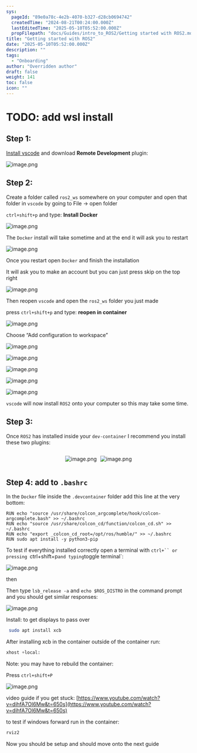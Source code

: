 ```yaml
---
sys:
  pageId: "89e0a78c-4e2b-4070-b327-d28cb0694742"
  createdTime: "2024-08-21T00:24:00.000Z"
  lastEditedTime: "2025-05-10T05:52:00.000Z"
  propFilepath: "docs/Guides/intro_to_ROS2/Getting started with ROS2.md"
title: "Getting started with ROS2"
date: "2025-05-10T05:52:00.000Z"
description: ""
tags:
  - "Onboarding"
author: "Overridden author"
draft: false
weight: 141
toc: false
icon: ""
---
```


# TODO: add wsl install

## Step 1:

[Install vscode](https://code.visualstudio.com/download) and download **Remote Development** plugin:

![image.png](https://prod-files-secure.s3.us-west-2.amazonaws.com/d518164a-d88e-44d1-a4ee-3adb3bd8bce0/efb52993-1881-4a40-b95e-6f020334f022/image.png?X-Amz-Algorithm=AWS4-HMAC-SHA256&X-Amz-Content-Sha256=UNSIGNED-PAYLOAD&X-Amz-Credential=ASIAZI2LB466VGFP72TS%2F20250711%2Fus-west-2%2Fs3%2Faws4_request&X-Amz-Date=20250711T110839Z&X-Amz-Expires=3600&X-Amz-Security-Token=IQoJb3JpZ2luX2VjEMv%2F%2F%2F%2F%2F%2F%2F%2F%2F%2FwEaCXVzLXdlc3QtMiJIMEYCIQCF7gUuie%2B3cDi4fmDHfpX6Tw8JA0VV7swRktmspw1fLwIhAM%2B0BL%2FfnWMiy4PWwPT3J887IzSr3fYt4KxXyafoZ7sQKogECNT%2F%2F%2F%2F%2F%2F%2F%2F%2F%2FwEQABoMNjM3NDIzMTgzODA1Igzz8i4qZjisrd6SyCsq3AOh85%2FOD7Aq3Y8oj9Molx7cZcUzuQNlq8F%2BQyEn7mClSoIUdF6TvD%2F8FAEmmT2H0Vq12xL%2BebpnL7rgBrlBUr7%2Fm5vM9XxzR5pv3Oi8rxQaK6Yg%2Ft98TEX09cCz0pJszYNcrjUqdrzFXcC%2FYGtXoWwdF5iIRaDfFDx9SIXD5w9o9IlMW4qm%2Bp%2F2C7ZuftE88H0SmgQQBvuRXaULZY%2B7PDv%2B%2B4LodiCzRZFY1RrpD3M0Rth1DOtEWHRIMxQTXDb%2Fd331YPCPl7qSC2hGYnyAhrK5FaOu74AB0Omjw1ULeHrpqksT%2FkLG03cyAyv55tw8%2FuQNFIy%2F0GW40%2F3slKsZVLzj%2BHVdcB0uHFMKUjvt4MgwvKz5zIwMURSuNiIKRTyR1wvQngsNV6Bw0ae84B7oFhJd%2BU6l2xjDZUNpShqhIRaLSAj3v49f299LF0rC4VqiJ2tzT7LPuKh6yTfCJjhz4zfqx9InekM7mNcj84AuXYDt00G%2BVKZvYJ4kMaIvE1jj5ps24vTjtNsrCoJOhhtaI9UTdOfzknJ4ML1L%2BobXKF%2FcTw0%2B85ugVod6EJSUC6oV4LhT5HLYV0TiN2jHsc4a6sbw3FSlm5VxCMewHCANQj0KfBjNnNigt8ZF4FYC%2BTCH1MPDBjqkAR5Mgy0H%2FVvz%2F9YF7I7SmdeT3d6ofqX7pvJYo2Y8mHK0DIJ1DWHI3Y3ZhBVGS0GDkVQmCK27urakpiXRaovK9Ix2DEb9vG89nXXVLFX8jUmm1CE39X8WBjMYWLowuKj8H8nfG4UL%2Bd7uk0c08QyFcZDW9KdcvHSKdwBy9ABtcrcQ2ErBF%2F3FE%2B9VESiikbHcKugRMB%2Fw09SlS1qYMXY27KQ0DnDV&X-Amz-Signature=a959349f9c41a8544ea296216719163167bf57833ae4761598984002f0107d4b&X-Amz-SignedHeaders=host&x-amz-checksum-mode=ENABLED&x-id=GetObject)

## Step 2:

Create a folder called `ros2_ws` somewhere on your computer and open that folder in `vscode` by going to File → open folder 

`ctrl+shift+p` and type: **Install Docker**

![image.png](https://prod-files-secure.s3.us-west-2.amazonaws.com/d518164a-d88e-44d1-a4ee-3adb3bd8bce0/2269dc0e-1cd5-47ff-bceb-c04ad9b2eab0/image.png?X-Amz-Algorithm=AWS4-HMAC-SHA256&X-Amz-Content-Sha256=UNSIGNED-PAYLOAD&X-Amz-Credential=ASIAZI2LB466VGFP72TS%2F20250711%2Fus-west-2%2Fs3%2Faws4_request&X-Amz-Date=20250711T110839Z&X-Amz-Expires=3600&X-Amz-Security-Token=IQoJb3JpZ2luX2VjEMv%2F%2F%2F%2F%2F%2F%2F%2F%2F%2FwEaCXVzLXdlc3QtMiJIMEYCIQCF7gUuie%2B3cDi4fmDHfpX6Tw8JA0VV7swRktmspw1fLwIhAM%2B0BL%2FfnWMiy4PWwPT3J887IzSr3fYt4KxXyafoZ7sQKogECNT%2F%2F%2F%2F%2F%2F%2F%2F%2F%2FwEQABoMNjM3NDIzMTgzODA1Igzz8i4qZjisrd6SyCsq3AOh85%2FOD7Aq3Y8oj9Molx7cZcUzuQNlq8F%2BQyEn7mClSoIUdF6TvD%2F8FAEmmT2H0Vq12xL%2BebpnL7rgBrlBUr7%2Fm5vM9XxzR5pv3Oi8rxQaK6Yg%2Ft98TEX09cCz0pJszYNcrjUqdrzFXcC%2FYGtXoWwdF5iIRaDfFDx9SIXD5w9o9IlMW4qm%2Bp%2F2C7ZuftE88H0SmgQQBvuRXaULZY%2B7PDv%2B%2B4LodiCzRZFY1RrpD3M0Rth1DOtEWHRIMxQTXDb%2Fd331YPCPl7qSC2hGYnyAhrK5FaOu74AB0Omjw1ULeHrpqksT%2FkLG03cyAyv55tw8%2FuQNFIy%2F0GW40%2F3slKsZVLzj%2BHVdcB0uHFMKUjvt4MgwvKz5zIwMURSuNiIKRTyR1wvQngsNV6Bw0ae84B7oFhJd%2BU6l2xjDZUNpShqhIRaLSAj3v49f299LF0rC4VqiJ2tzT7LPuKh6yTfCJjhz4zfqx9InekM7mNcj84AuXYDt00G%2BVKZvYJ4kMaIvE1jj5ps24vTjtNsrCoJOhhtaI9UTdOfzknJ4ML1L%2BobXKF%2FcTw0%2B85ugVod6EJSUC6oV4LhT5HLYV0TiN2jHsc4a6sbw3FSlm5VxCMewHCANQj0KfBjNnNigt8ZF4FYC%2BTCH1MPDBjqkAR5Mgy0H%2FVvz%2F9YF7I7SmdeT3d6ofqX7pvJYo2Y8mHK0DIJ1DWHI3Y3ZhBVGS0GDkVQmCK27urakpiXRaovK9Ix2DEb9vG89nXXVLFX8jUmm1CE39X8WBjMYWLowuKj8H8nfG4UL%2Bd7uk0c08QyFcZDW9KdcvHSKdwBy9ABtcrcQ2ErBF%2F3FE%2B9VESiikbHcKugRMB%2Fw09SlS1qYMXY27KQ0DnDV&X-Amz-Signature=76edce3c9118c09101c458945a435fc7f9244d4f8624e9c33df37df9ea60c196&X-Amz-SignedHeaders=host&x-amz-checksum-mode=ENABLED&x-id=GetObject)

The `Docker` install will take sometime and at the end it will ask you to restart

![image.png](https://prod-files-secure.s3.us-west-2.amazonaws.com/d518164a-d88e-44d1-a4ee-3adb3bd8bce0/ed233f78-be33-4b1f-b89c-9c346c0e961e/image.png?X-Amz-Algorithm=AWS4-HMAC-SHA256&X-Amz-Content-Sha256=UNSIGNED-PAYLOAD&X-Amz-Credential=ASIAZI2LB466VGFP72TS%2F20250711%2Fus-west-2%2Fs3%2Faws4_request&X-Amz-Date=20250711T110839Z&X-Amz-Expires=3600&X-Amz-Security-Token=IQoJb3JpZ2luX2VjEMv%2F%2F%2F%2F%2F%2F%2F%2F%2F%2FwEaCXVzLXdlc3QtMiJIMEYCIQCF7gUuie%2B3cDi4fmDHfpX6Tw8JA0VV7swRktmspw1fLwIhAM%2B0BL%2FfnWMiy4PWwPT3J887IzSr3fYt4KxXyafoZ7sQKogECNT%2F%2F%2F%2F%2F%2F%2F%2F%2F%2FwEQABoMNjM3NDIzMTgzODA1Igzz8i4qZjisrd6SyCsq3AOh85%2FOD7Aq3Y8oj9Molx7cZcUzuQNlq8F%2BQyEn7mClSoIUdF6TvD%2F8FAEmmT2H0Vq12xL%2BebpnL7rgBrlBUr7%2Fm5vM9XxzR5pv3Oi8rxQaK6Yg%2Ft98TEX09cCz0pJszYNcrjUqdrzFXcC%2FYGtXoWwdF5iIRaDfFDx9SIXD5w9o9IlMW4qm%2Bp%2F2C7ZuftE88H0SmgQQBvuRXaULZY%2B7PDv%2B%2B4LodiCzRZFY1RrpD3M0Rth1DOtEWHRIMxQTXDb%2Fd331YPCPl7qSC2hGYnyAhrK5FaOu74AB0Omjw1ULeHrpqksT%2FkLG03cyAyv55tw8%2FuQNFIy%2F0GW40%2F3slKsZVLzj%2BHVdcB0uHFMKUjvt4MgwvKz5zIwMURSuNiIKRTyR1wvQngsNV6Bw0ae84B7oFhJd%2BU6l2xjDZUNpShqhIRaLSAj3v49f299LF0rC4VqiJ2tzT7LPuKh6yTfCJjhz4zfqx9InekM7mNcj84AuXYDt00G%2BVKZvYJ4kMaIvE1jj5ps24vTjtNsrCoJOhhtaI9UTdOfzknJ4ML1L%2BobXKF%2FcTw0%2B85ugVod6EJSUC6oV4LhT5HLYV0TiN2jHsc4a6sbw3FSlm5VxCMewHCANQj0KfBjNnNigt8ZF4FYC%2BTCH1MPDBjqkAR5Mgy0H%2FVvz%2F9YF7I7SmdeT3d6ofqX7pvJYo2Y8mHK0DIJ1DWHI3Y3ZhBVGS0GDkVQmCK27urakpiXRaovK9Ix2DEb9vG89nXXVLFX8jUmm1CE39X8WBjMYWLowuKj8H8nfG4UL%2Bd7uk0c08QyFcZDW9KdcvHSKdwBy9ABtcrcQ2ErBF%2F3FE%2B9VESiikbHcKugRMB%2Fw09SlS1qYMXY27KQ0DnDV&X-Amz-Signature=1eac8a69cf8daa658aec9a464b6ffc6fed576ef7ef7a385e42a4ec3cde855884&X-Amz-SignedHeaders=host&x-amz-checksum-mode=ENABLED&x-id=GetObject)

Once you restart open `Docker` and finish the installation

It will ask you to make an account but you can just press skip on the top right

![image.png](https://prod-files-secure.s3.us-west-2.amazonaws.com/d518164a-d88e-44d1-a4ee-3adb3bd8bce0/21010ad9-1659-4fd9-9f59-9932a09b2a3d/image.png?X-Amz-Algorithm=AWS4-HMAC-SHA256&X-Amz-Content-Sha256=UNSIGNED-PAYLOAD&X-Amz-Credential=ASIAZI2LB466VGFP72TS%2F20250711%2Fus-west-2%2Fs3%2Faws4_request&X-Amz-Date=20250711T110839Z&X-Amz-Expires=3600&X-Amz-Security-Token=IQoJb3JpZ2luX2VjEMv%2F%2F%2F%2F%2F%2F%2F%2F%2F%2FwEaCXVzLXdlc3QtMiJIMEYCIQCF7gUuie%2B3cDi4fmDHfpX6Tw8JA0VV7swRktmspw1fLwIhAM%2B0BL%2FfnWMiy4PWwPT3J887IzSr3fYt4KxXyafoZ7sQKogECNT%2F%2F%2F%2F%2F%2F%2F%2F%2F%2FwEQABoMNjM3NDIzMTgzODA1Igzz8i4qZjisrd6SyCsq3AOh85%2FOD7Aq3Y8oj9Molx7cZcUzuQNlq8F%2BQyEn7mClSoIUdF6TvD%2F8FAEmmT2H0Vq12xL%2BebpnL7rgBrlBUr7%2Fm5vM9XxzR5pv3Oi8rxQaK6Yg%2Ft98TEX09cCz0pJszYNcrjUqdrzFXcC%2FYGtXoWwdF5iIRaDfFDx9SIXD5w9o9IlMW4qm%2Bp%2F2C7ZuftE88H0SmgQQBvuRXaULZY%2B7PDv%2B%2B4LodiCzRZFY1RrpD3M0Rth1DOtEWHRIMxQTXDb%2Fd331YPCPl7qSC2hGYnyAhrK5FaOu74AB0Omjw1ULeHrpqksT%2FkLG03cyAyv55tw8%2FuQNFIy%2F0GW40%2F3slKsZVLzj%2BHVdcB0uHFMKUjvt4MgwvKz5zIwMURSuNiIKRTyR1wvQngsNV6Bw0ae84B7oFhJd%2BU6l2xjDZUNpShqhIRaLSAj3v49f299LF0rC4VqiJ2tzT7LPuKh6yTfCJjhz4zfqx9InekM7mNcj84AuXYDt00G%2BVKZvYJ4kMaIvE1jj5ps24vTjtNsrCoJOhhtaI9UTdOfzknJ4ML1L%2BobXKF%2FcTw0%2B85ugVod6EJSUC6oV4LhT5HLYV0TiN2jHsc4a6sbw3FSlm5VxCMewHCANQj0KfBjNnNigt8ZF4FYC%2BTCH1MPDBjqkAR5Mgy0H%2FVvz%2F9YF7I7SmdeT3d6ofqX7pvJYo2Y8mHK0DIJ1DWHI3Y3ZhBVGS0GDkVQmCK27urakpiXRaovK9Ix2DEb9vG89nXXVLFX8jUmm1CE39X8WBjMYWLowuKj8H8nfG4UL%2Bd7uk0c08QyFcZDW9KdcvHSKdwBy9ABtcrcQ2ErBF%2F3FE%2B9VESiikbHcKugRMB%2Fw09SlS1qYMXY27KQ0DnDV&X-Amz-Signature=e159667087cd1c65e086b196a9eee292aa359f74ae11452b36f2443b7d9038e4&X-Amz-SignedHeaders=host&x-amz-checksum-mode=ENABLED&x-id=GetObject)

Then reopen `vscode` and open the `ros2_ws` folder you just made

press `ctrl+shift+p` and type: **reopen in container**

![image.png](https://prod-files-secure.s3.us-west-2.amazonaws.com/d518164a-d88e-44d1-a4ee-3adb3bd8bce0/4e93b8c2-41ad-488c-8095-c74205196118/image.png?X-Amz-Algorithm=AWS4-HMAC-SHA256&X-Amz-Content-Sha256=UNSIGNED-PAYLOAD&X-Amz-Credential=ASIAZI2LB466VGFP72TS%2F20250711%2Fus-west-2%2Fs3%2Faws4_request&X-Amz-Date=20250711T110839Z&X-Amz-Expires=3600&X-Amz-Security-Token=IQoJb3JpZ2luX2VjEMv%2F%2F%2F%2F%2F%2F%2F%2F%2F%2FwEaCXVzLXdlc3QtMiJIMEYCIQCF7gUuie%2B3cDi4fmDHfpX6Tw8JA0VV7swRktmspw1fLwIhAM%2B0BL%2FfnWMiy4PWwPT3J887IzSr3fYt4KxXyafoZ7sQKogECNT%2F%2F%2F%2F%2F%2F%2F%2F%2F%2FwEQABoMNjM3NDIzMTgzODA1Igzz8i4qZjisrd6SyCsq3AOh85%2FOD7Aq3Y8oj9Molx7cZcUzuQNlq8F%2BQyEn7mClSoIUdF6TvD%2F8FAEmmT2H0Vq12xL%2BebpnL7rgBrlBUr7%2Fm5vM9XxzR5pv3Oi8rxQaK6Yg%2Ft98TEX09cCz0pJszYNcrjUqdrzFXcC%2FYGtXoWwdF5iIRaDfFDx9SIXD5w9o9IlMW4qm%2Bp%2F2C7ZuftE88H0SmgQQBvuRXaULZY%2B7PDv%2B%2B4LodiCzRZFY1RrpD3M0Rth1DOtEWHRIMxQTXDb%2Fd331YPCPl7qSC2hGYnyAhrK5FaOu74AB0Omjw1ULeHrpqksT%2FkLG03cyAyv55tw8%2FuQNFIy%2F0GW40%2F3slKsZVLzj%2BHVdcB0uHFMKUjvt4MgwvKz5zIwMURSuNiIKRTyR1wvQngsNV6Bw0ae84B7oFhJd%2BU6l2xjDZUNpShqhIRaLSAj3v49f299LF0rC4VqiJ2tzT7LPuKh6yTfCJjhz4zfqx9InekM7mNcj84AuXYDt00G%2BVKZvYJ4kMaIvE1jj5ps24vTjtNsrCoJOhhtaI9UTdOfzknJ4ML1L%2BobXKF%2FcTw0%2B85ugVod6EJSUC6oV4LhT5HLYV0TiN2jHsc4a6sbw3FSlm5VxCMewHCANQj0KfBjNnNigt8ZF4FYC%2BTCH1MPDBjqkAR5Mgy0H%2FVvz%2F9YF7I7SmdeT3d6ofqX7pvJYo2Y8mHK0DIJ1DWHI3Y3ZhBVGS0GDkVQmCK27urakpiXRaovK9Ix2DEb9vG89nXXVLFX8jUmm1CE39X8WBjMYWLowuKj8H8nfG4UL%2Bd7uk0c08QyFcZDW9KdcvHSKdwBy9ABtcrcQ2ErBF%2F3FE%2B9VESiikbHcKugRMB%2Fw09SlS1qYMXY27KQ0DnDV&X-Amz-Signature=517d52c018503013367cf04d1911cc0a443785bd77a8a410294f2bee3cc03726&X-Amz-SignedHeaders=host&x-amz-checksum-mode=ENABLED&x-id=GetObject)

Choose “Add configuration to workspace”

![image.png](https://prod-files-secure.s3.us-west-2.amazonaws.com/d518164a-d88e-44d1-a4ee-3adb3bd8bce0/9560b282-5060-4989-ba37-97e7b2c22476/image.png?X-Amz-Algorithm=AWS4-HMAC-SHA256&X-Amz-Content-Sha256=UNSIGNED-PAYLOAD&X-Amz-Credential=ASIAZI2LB466VGFP72TS%2F20250711%2Fus-west-2%2Fs3%2Faws4_request&X-Amz-Date=20250711T110839Z&X-Amz-Expires=3600&X-Amz-Security-Token=IQoJb3JpZ2luX2VjEMv%2F%2F%2F%2F%2F%2F%2F%2F%2F%2FwEaCXVzLXdlc3QtMiJIMEYCIQCF7gUuie%2B3cDi4fmDHfpX6Tw8JA0VV7swRktmspw1fLwIhAM%2B0BL%2FfnWMiy4PWwPT3J887IzSr3fYt4KxXyafoZ7sQKogECNT%2F%2F%2F%2F%2F%2F%2F%2F%2F%2FwEQABoMNjM3NDIzMTgzODA1Igzz8i4qZjisrd6SyCsq3AOh85%2FOD7Aq3Y8oj9Molx7cZcUzuQNlq8F%2BQyEn7mClSoIUdF6TvD%2F8FAEmmT2H0Vq12xL%2BebpnL7rgBrlBUr7%2Fm5vM9XxzR5pv3Oi8rxQaK6Yg%2Ft98TEX09cCz0pJszYNcrjUqdrzFXcC%2FYGtXoWwdF5iIRaDfFDx9SIXD5w9o9IlMW4qm%2Bp%2F2C7ZuftE88H0SmgQQBvuRXaULZY%2B7PDv%2B%2B4LodiCzRZFY1RrpD3M0Rth1DOtEWHRIMxQTXDb%2Fd331YPCPl7qSC2hGYnyAhrK5FaOu74AB0Omjw1ULeHrpqksT%2FkLG03cyAyv55tw8%2FuQNFIy%2F0GW40%2F3slKsZVLzj%2BHVdcB0uHFMKUjvt4MgwvKz5zIwMURSuNiIKRTyR1wvQngsNV6Bw0ae84B7oFhJd%2BU6l2xjDZUNpShqhIRaLSAj3v49f299LF0rC4VqiJ2tzT7LPuKh6yTfCJjhz4zfqx9InekM7mNcj84AuXYDt00G%2BVKZvYJ4kMaIvE1jj5ps24vTjtNsrCoJOhhtaI9UTdOfzknJ4ML1L%2BobXKF%2FcTw0%2B85ugVod6EJSUC6oV4LhT5HLYV0TiN2jHsc4a6sbw3FSlm5VxCMewHCANQj0KfBjNnNigt8ZF4FYC%2BTCH1MPDBjqkAR5Mgy0H%2FVvz%2F9YF7I7SmdeT3d6ofqX7pvJYo2Y8mHK0DIJ1DWHI3Y3ZhBVGS0GDkVQmCK27urakpiXRaovK9Ix2DEb9vG89nXXVLFX8jUmm1CE39X8WBjMYWLowuKj8H8nfG4UL%2Bd7uk0c08QyFcZDW9KdcvHSKdwBy9ABtcrcQ2ErBF%2F3FE%2B9VESiikbHcKugRMB%2Fw09SlS1qYMXY27KQ0DnDV&X-Amz-Signature=d9e415c2f4fb0eb8c44dead3d643500665a597fa538cbe300f453c1c13785db5&X-Amz-SignedHeaders=host&x-amz-checksum-mode=ENABLED&x-id=GetObject)

![image.png](https://prod-files-secure.s3.us-west-2.amazonaws.com/d518164a-d88e-44d1-a4ee-3adb3bd8bce0/2ee63f81-886b-48e8-a553-dc6e5eac99e4/image.png?X-Amz-Algorithm=AWS4-HMAC-SHA256&X-Amz-Content-Sha256=UNSIGNED-PAYLOAD&X-Amz-Credential=ASIAZI2LB466VGFP72TS%2F20250711%2Fus-west-2%2Fs3%2Faws4_request&X-Amz-Date=20250711T110839Z&X-Amz-Expires=3600&X-Amz-Security-Token=IQoJb3JpZ2luX2VjEMv%2F%2F%2F%2F%2F%2F%2F%2F%2F%2FwEaCXVzLXdlc3QtMiJIMEYCIQCF7gUuie%2B3cDi4fmDHfpX6Tw8JA0VV7swRktmspw1fLwIhAM%2B0BL%2FfnWMiy4PWwPT3J887IzSr3fYt4KxXyafoZ7sQKogECNT%2F%2F%2F%2F%2F%2F%2F%2F%2F%2FwEQABoMNjM3NDIzMTgzODA1Igzz8i4qZjisrd6SyCsq3AOh85%2FOD7Aq3Y8oj9Molx7cZcUzuQNlq8F%2BQyEn7mClSoIUdF6TvD%2F8FAEmmT2H0Vq12xL%2BebpnL7rgBrlBUr7%2Fm5vM9XxzR5pv3Oi8rxQaK6Yg%2Ft98TEX09cCz0pJszYNcrjUqdrzFXcC%2FYGtXoWwdF5iIRaDfFDx9SIXD5w9o9IlMW4qm%2Bp%2F2C7ZuftE88H0SmgQQBvuRXaULZY%2B7PDv%2B%2B4LodiCzRZFY1RrpD3M0Rth1DOtEWHRIMxQTXDb%2Fd331YPCPl7qSC2hGYnyAhrK5FaOu74AB0Omjw1ULeHrpqksT%2FkLG03cyAyv55tw8%2FuQNFIy%2F0GW40%2F3slKsZVLzj%2BHVdcB0uHFMKUjvt4MgwvKz5zIwMURSuNiIKRTyR1wvQngsNV6Bw0ae84B7oFhJd%2BU6l2xjDZUNpShqhIRaLSAj3v49f299LF0rC4VqiJ2tzT7LPuKh6yTfCJjhz4zfqx9InekM7mNcj84AuXYDt00G%2BVKZvYJ4kMaIvE1jj5ps24vTjtNsrCoJOhhtaI9UTdOfzknJ4ML1L%2BobXKF%2FcTw0%2B85ugVod6EJSUC6oV4LhT5HLYV0TiN2jHsc4a6sbw3FSlm5VxCMewHCANQj0KfBjNnNigt8ZF4FYC%2BTCH1MPDBjqkAR5Mgy0H%2FVvz%2F9YF7I7SmdeT3d6ofqX7pvJYo2Y8mHK0DIJ1DWHI3Y3ZhBVGS0GDkVQmCK27urakpiXRaovK9Ix2DEb9vG89nXXVLFX8jUmm1CE39X8WBjMYWLowuKj8H8nfG4UL%2Bd7uk0c08QyFcZDW9KdcvHSKdwBy9ABtcrcQ2ErBF%2F3FE%2B9VESiikbHcKugRMB%2Fw09SlS1qYMXY27KQ0DnDV&X-Amz-Signature=e1e1f3c19ba8f08205e8a471d93a7866c03244fd858a4eafa763e6e317081f7c&X-Amz-SignedHeaders=host&x-amz-checksum-mode=ENABLED&x-id=GetObject)

![image.png](https://prod-files-secure.s3.us-west-2.amazonaws.com/d518164a-d88e-44d1-a4ee-3adb3bd8bce0/ae1580b2-b048-407e-aed9-b584224a7a04/image.png?X-Amz-Algorithm=AWS4-HMAC-SHA256&X-Amz-Content-Sha256=UNSIGNED-PAYLOAD&X-Amz-Credential=ASIAZI2LB466VGFP72TS%2F20250711%2Fus-west-2%2Fs3%2Faws4_request&X-Amz-Date=20250711T110839Z&X-Amz-Expires=3600&X-Amz-Security-Token=IQoJb3JpZ2luX2VjEMv%2F%2F%2F%2F%2F%2F%2F%2F%2F%2FwEaCXVzLXdlc3QtMiJIMEYCIQCF7gUuie%2B3cDi4fmDHfpX6Tw8JA0VV7swRktmspw1fLwIhAM%2B0BL%2FfnWMiy4PWwPT3J887IzSr3fYt4KxXyafoZ7sQKogECNT%2F%2F%2F%2F%2F%2F%2F%2F%2F%2FwEQABoMNjM3NDIzMTgzODA1Igzz8i4qZjisrd6SyCsq3AOh85%2FOD7Aq3Y8oj9Molx7cZcUzuQNlq8F%2BQyEn7mClSoIUdF6TvD%2F8FAEmmT2H0Vq12xL%2BebpnL7rgBrlBUr7%2Fm5vM9XxzR5pv3Oi8rxQaK6Yg%2Ft98TEX09cCz0pJszYNcrjUqdrzFXcC%2FYGtXoWwdF5iIRaDfFDx9SIXD5w9o9IlMW4qm%2Bp%2F2C7ZuftE88H0SmgQQBvuRXaULZY%2B7PDv%2B%2B4LodiCzRZFY1RrpD3M0Rth1DOtEWHRIMxQTXDb%2Fd331YPCPl7qSC2hGYnyAhrK5FaOu74AB0Omjw1ULeHrpqksT%2FkLG03cyAyv55tw8%2FuQNFIy%2F0GW40%2F3slKsZVLzj%2BHVdcB0uHFMKUjvt4MgwvKz5zIwMURSuNiIKRTyR1wvQngsNV6Bw0ae84B7oFhJd%2BU6l2xjDZUNpShqhIRaLSAj3v49f299LF0rC4VqiJ2tzT7LPuKh6yTfCJjhz4zfqx9InekM7mNcj84AuXYDt00G%2BVKZvYJ4kMaIvE1jj5ps24vTjtNsrCoJOhhtaI9UTdOfzknJ4ML1L%2BobXKF%2FcTw0%2B85ugVod6EJSUC6oV4LhT5HLYV0TiN2jHsc4a6sbw3FSlm5VxCMewHCANQj0KfBjNnNigt8ZF4FYC%2BTCH1MPDBjqkAR5Mgy0H%2FVvz%2F9YF7I7SmdeT3d6ofqX7pvJYo2Y8mHK0DIJ1DWHI3Y3ZhBVGS0GDkVQmCK27urakpiXRaovK9Ix2DEb9vG89nXXVLFX8jUmm1CE39X8WBjMYWLowuKj8H8nfG4UL%2Bd7uk0c08QyFcZDW9KdcvHSKdwBy9ABtcrcQ2ErBF%2F3FE%2B9VESiikbHcKugRMB%2Fw09SlS1qYMXY27KQ0DnDV&X-Amz-Signature=24db44208b79d0f0a873c4480f6ebfb33be2711e1f895980f2549a710d8d26ac&X-Amz-SignedHeaders=host&x-amz-checksum-mode=ENABLED&x-id=GetObject)

![image.png](https://prod-files-secure.s3.us-west-2.amazonaws.com/d518164a-d88e-44d1-a4ee-3adb3bd8bce0/53255b28-f75e-430f-b9e3-c0ac8577e42b/image.png?X-Amz-Algorithm=AWS4-HMAC-SHA256&X-Amz-Content-Sha256=UNSIGNED-PAYLOAD&X-Amz-Credential=ASIAZI2LB466VGFP72TS%2F20250711%2Fus-west-2%2Fs3%2Faws4_request&X-Amz-Date=20250711T110839Z&X-Amz-Expires=3600&X-Amz-Security-Token=IQoJb3JpZ2luX2VjEMv%2F%2F%2F%2F%2F%2F%2F%2F%2F%2FwEaCXVzLXdlc3QtMiJIMEYCIQCF7gUuie%2B3cDi4fmDHfpX6Tw8JA0VV7swRktmspw1fLwIhAM%2B0BL%2FfnWMiy4PWwPT3J887IzSr3fYt4KxXyafoZ7sQKogECNT%2F%2F%2F%2F%2F%2F%2F%2F%2F%2FwEQABoMNjM3NDIzMTgzODA1Igzz8i4qZjisrd6SyCsq3AOh85%2FOD7Aq3Y8oj9Molx7cZcUzuQNlq8F%2BQyEn7mClSoIUdF6TvD%2F8FAEmmT2H0Vq12xL%2BebpnL7rgBrlBUr7%2Fm5vM9XxzR5pv3Oi8rxQaK6Yg%2Ft98TEX09cCz0pJszYNcrjUqdrzFXcC%2FYGtXoWwdF5iIRaDfFDx9SIXD5w9o9IlMW4qm%2Bp%2F2C7ZuftE88H0SmgQQBvuRXaULZY%2B7PDv%2B%2B4LodiCzRZFY1RrpD3M0Rth1DOtEWHRIMxQTXDb%2Fd331YPCPl7qSC2hGYnyAhrK5FaOu74AB0Omjw1ULeHrpqksT%2FkLG03cyAyv55tw8%2FuQNFIy%2F0GW40%2F3slKsZVLzj%2BHVdcB0uHFMKUjvt4MgwvKz5zIwMURSuNiIKRTyR1wvQngsNV6Bw0ae84B7oFhJd%2BU6l2xjDZUNpShqhIRaLSAj3v49f299LF0rC4VqiJ2tzT7LPuKh6yTfCJjhz4zfqx9InekM7mNcj84AuXYDt00G%2BVKZvYJ4kMaIvE1jj5ps24vTjtNsrCoJOhhtaI9UTdOfzknJ4ML1L%2BobXKF%2FcTw0%2B85ugVod6EJSUC6oV4LhT5HLYV0TiN2jHsc4a6sbw3FSlm5VxCMewHCANQj0KfBjNnNigt8ZF4FYC%2BTCH1MPDBjqkAR5Mgy0H%2FVvz%2F9YF7I7SmdeT3d6ofqX7pvJYo2Y8mHK0DIJ1DWHI3Y3ZhBVGS0GDkVQmCK27urakpiXRaovK9Ix2DEb9vG89nXXVLFX8jUmm1CE39X8WBjMYWLowuKj8H8nfG4UL%2Bd7uk0c08QyFcZDW9KdcvHSKdwBy9ABtcrcQ2ErBF%2F3FE%2B9VESiikbHcKugRMB%2Fw09SlS1qYMXY27KQ0DnDV&X-Amz-Signature=9a2d513ac829225334f5ae00b32782025666f5679ad0027699373f9ebc747751&X-Amz-SignedHeaders=host&x-amz-checksum-mode=ENABLED&x-id=GetObject)

![image.png](https://prod-files-secure.s3.us-west-2.amazonaws.com/d518164a-d88e-44d1-a4ee-3adb3bd8bce0/7c562767-5af9-4ffb-97d1-327bcdf4ee00/image.png?X-Amz-Algorithm=AWS4-HMAC-SHA256&X-Amz-Content-Sha256=UNSIGNED-PAYLOAD&X-Amz-Credential=ASIAZI2LB466VGFP72TS%2F20250711%2Fus-west-2%2Fs3%2Faws4_request&X-Amz-Date=20250711T110839Z&X-Amz-Expires=3600&X-Amz-Security-Token=IQoJb3JpZ2luX2VjEMv%2F%2F%2F%2F%2F%2F%2F%2F%2F%2FwEaCXVzLXdlc3QtMiJIMEYCIQCF7gUuie%2B3cDi4fmDHfpX6Tw8JA0VV7swRktmspw1fLwIhAM%2B0BL%2FfnWMiy4PWwPT3J887IzSr3fYt4KxXyafoZ7sQKogECNT%2F%2F%2F%2F%2F%2F%2F%2F%2F%2FwEQABoMNjM3NDIzMTgzODA1Igzz8i4qZjisrd6SyCsq3AOh85%2FOD7Aq3Y8oj9Molx7cZcUzuQNlq8F%2BQyEn7mClSoIUdF6TvD%2F8FAEmmT2H0Vq12xL%2BebpnL7rgBrlBUr7%2Fm5vM9XxzR5pv3Oi8rxQaK6Yg%2Ft98TEX09cCz0pJszYNcrjUqdrzFXcC%2FYGtXoWwdF5iIRaDfFDx9SIXD5w9o9IlMW4qm%2Bp%2F2C7ZuftE88H0SmgQQBvuRXaULZY%2B7PDv%2B%2B4LodiCzRZFY1RrpD3M0Rth1DOtEWHRIMxQTXDb%2Fd331YPCPl7qSC2hGYnyAhrK5FaOu74AB0Omjw1ULeHrpqksT%2FkLG03cyAyv55tw8%2FuQNFIy%2F0GW40%2F3slKsZVLzj%2BHVdcB0uHFMKUjvt4MgwvKz5zIwMURSuNiIKRTyR1wvQngsNV6Bw0ae84B7oFhJd%2BU6l2xjDZUNpShqhIRaLSAj3v49f299LF0rC4VqiJ2tzT7LPuKh6yTfCJjhz4zfqx9InekM7mNcj84AuXYDt00G%2BVKZvYJ4kMaIvE1jj5ps24vTjtNsrCoJOhhtaI9UTdOfzknJ4ML1L%2BobXKF%2FcTw0%2B85ugVod6EJSUC6oV4LhT5HLYV0TiN2jHsc4a6sbw3FSlm5VxCMewHCANQj0KfBjNnNigt8ZF4FYC%2BTCH1MPDBjqkAR5Mgy0H%2FVvz%2F9YF7I7SmdeT3d6ofqX7pvJYo2Y8mHK0DIJ1DWHI3Y3ZhBVGS0GDkVQmCK27urakpiXRaovK9Ix2DEb9vG89nXXVLFX8jUmm1CE39X8WBjMYWLowuKj8H8nfG4UL%2Bd7uk0c08QyFcZDW9KdcvHSKdwBy9ABtcrcQ2ErBF%2F3FE%2B9VESiikbHcKugRMB%2Fw09SlS1qYMXY27KQ0DnDV&X-Amz-Signature=5f6bcead9913b58b5599aa2829dd1f7915fb8e953216587bc764f95b1f9f6205&X-Amz-SignedHeaders=host&x-amz-checksum-mode=ENABLED&x-id=GetObject)

`vscode` will now install `ROS2` onto your computer so this may take some time.

## Step 3:

Once `ROS2` has installed inside your `dev-container` I recommend you install these two plugins:

<div style="display: flex;flex-direction: row; column-gap:10px; max-width: 630px;justify-content: center;">
<div>

![image.png](https://prod-files-secure.s3.us-west-2.amazonaws.com/d518164a-d88e-44d1-a4ee-3adb3bd8bce0/3fc3d550-5a54-4ba1-ba6b-faa01cdb7369/image.png?X-Amz-Algorithm=AWS4-HMAC-SHA256&X-Amz-Content-Sha256=UNSIGNED-PAYLOAD&X-Amz-Credential=ASIAZI2LB466YJTXWPDJ%2F20250711%2Fus-west-2%2Fs3%2Faws4_request&X-Amz-Date=20250711T110841Z&X-Amz-Expires=3600&X-Amz-Security-Token=IQoJb3JpZ2luX2VjEMv%2F%2F%2F%2F%2F%2F%2F%2F%2F%2FwEaCXVzLXdlc3QtMiJGMEQCIFZ2z717KwTNWGfA8Ck2bpPdoDHkKLH3NmCgGCN4CucmAiBqyMIDA1a7lfh287MKlwqvTNEDr5PZuZZ%2B%2Bz36nGlTVCqIBAjU%2F%2F%2F%2F%2F%2F%2F%2F%2F%2F8BEAAaDDYzNzQyMzE4MzgwNSIM%2FXz%2FSawnl3CtXADaKtwDbYax9tc%2FMqlfR6SrfbFkTpQe4ita2bxMpIOD%2B%2FByf0CGf2LM9EKUeWVUM%2BSi9ETtaXMUWV%2FixTj3AVCLaB0rMG3w6RKmhOYaZlhnOXgow6BBqbyRp5p5T%2BjTQPHWHL8pmLDwH4VTmYx6k%2BJcJBKgaglqr19W9Al9alsCnNgIw8ZyfK6wbX0vgo01h%2FN7%2FYtnBUFDtaluTHgRbnzqQHeVFk4nvJO134XnQ8r6%2BEfWjsf7EcKhK4w0pPzskEVn3F%2BleBX%2F5TgiX37C%2FMcqNAQZFNAe%2BbjmOMAMvbSh%2FF%2Ffvg9GjsqF3jhrtZWjKrpruuaMYHxMVNERLESfq2k2K5Bql06YYYmgJ%2FAyKljTb6AHPANNUajB%2FMQbpeP0E%2FT1Xc1eGngCtr%2FL7PlveEbiOTPQtDDaX2f2PRH%2FTuVtmP7wa1mE7p3VWkwRD9M9fHq0ljJcQbEd3PehGkkxioTTuIibCV2j2u%2BZ4SdKQRsb%2FFwnGZgAraAbJt88SFDF7JUMUdD0sVCu%2BZTrzs9g9eKdMWGKHZkbwYGiEwBiDETWD0%2Bk7b%2Fz%2Fu%2F5Q0jP4ysNF2iUWQFdzbE3OeaTtUTjNRgARLs0U%2FnWJSS1xBpOPYDkm5WfdJWaoSvLxD7SUno11YYw19TDwwY6pgEfq2za0%2FkG%2FD4u9u7OhRM7Fpta%2B6%2Fj1pjSmmTqBK6L7o9nFEC%2B%2Fmd6hJg3yFptSWLNZG8L9li16%2FpEY86QbnnuLZj0UiAdoZFI9Ar1jE0sllHnzjYnA1Gn5MetcwUYpgnawkvWElULzcFxWgq3ootCCRxRnM6A4pxpKQu1LaMS65bnBl%2BDxEt9YehZQGaXzIcE3fwRgE0vsdaTs8Yp1zURtA441Yat&X-Amz-Signature=88311dc3f16facb98886cfd6cc2e22937f3835fe913904efe47a3ab93a338efe&X-Amz-SignedHeaders=host&x-amz-checksum-mode=ENABLED&x-id=GetObject)

</div>
<div>

![image.png](https://prod-files-secure.s3.us-west-2.amazonaws.com/d518164a-d88e-44d1-a4ee-3adb3bd8bce0/d994cc66-13c2-4093-a5a3-f84cf4601a82/image.png?X-Amz-Algorithm=AWS4-HMAC-SHA256&X-Amz-Content-Sha256=UNSIGNED-PAYLOAD&X-Amz-Credential=ASIAZI2LB466WDWXZD3O%2F20250711%2Fus-west-2%2Fs3%2Faws4_request&X-Amz-Date=20250711T110841Z&X-Amz-Expires=3600&X-Amz-Security-Token=IQoJb3JpZ2luX2VjEMv%2F%2F%2F%2F%2F%2F%2F%2F%2F%2FwEaCXVzLXdlc3QtMiJHMEUCICfLohFMKobcSTclrBuJYf29q4EGlVsim8rffxh2lsWnAiEAwrFu1fiH8Vv29q%2FRt9aUJkZClbqmpin%2BNKPNorLCQ1MqiAQI1P%2F%2F%2F%2F%2F%2F%2F%2F%2F%2FARAAGgw2Mzc0MjMxODM4MDUiDAcutJdaRaj%2FzgP9PyrcAzeBTnPCis4uwY5bAg3%2Fhm4wlAnhA3fSK0S721Hve5K5bNKaWt2fFM6DYDDhzFvEENJ5TlKfXlO%2FOBGkuD%2B%2BaiqCDbcw99U6Gfddo5hP4Fnacmb8gEUSQNOTAOYl%2BhIVD9Hl8onP%2BvvnmxmID86mXuJKsrT39DzjxEqK70jA8hwCk1BEBduulzW9ryahfnXYqA4OPivM8KKJ9dKlPRLjjzTuKKi4QKH4Ec%2FiV0%2F4Qk%2Fve0P64yudTssEYol08A%2F%2FpuDrVM%2BrYn7Wb%2BcrlW%2FWU%2BnTz7VLP6%2Bv%2BeEYb044InIDTVvga5iHR2AED3SwbmJWROA3VSG8MefxUieOELUWKh75vDm37%2BMEFeVMGyhNqtlcfrOumSGhf9L1lRMQUcmPXN0GOgVp%2BtGxeZSrbm%2FH635denB62VXQJgYgsLHdp3AejGlNCab%2FYi9%2Bdhc%2FCyWoBDPKRj%2BsNyQYSfW48tTl48mnE%2FqQPQCkEhYOkIsCMtF4BKtRqzyM0BXGhDfWE2dBFhF%2BjLtPpPvDBZGndLuY4j7iNMobywXao6i0Zsgy0f7OqRg3iOs49CiQiAPuZ617vdjJf1ru1IfBBV1yiC7nC0WpcBNWNBgtq5Nn4PU1Nr6YOKWHkdEu02x7TgOEMJ%2FUw8MGOqUB%2FHAXnx%2FhKXsOmxCI%2BgUo0419IMtM%2FxOhdU2mgkbQNuz1vxNqM1bRr0OmP7Bo64JNbAZ5rYKhg93CCOG5RszALK8xXqvrCPNZT%2FccN6jb0nrClxvX6XfPvMa7SRXK%2FSK00%2BwRuMdIQLdeZQ3l6C25xf8dYsKlqCoIqEfjfNpG7PyXEr7ms0R7MKY1Sni3GZ0C69DOJjv6xpbzNq4IMhQcUffc%2FvFz&X-Amz-Signature=3b1c18fa0867cdb7e29d8457383074d4cc2d71af484695dbfc0ac692d3e1a635&X-Amz-SignedHeaders=host&x-amz-checksum-mode=ENABLED&x-id=GetObject)

</div>
</div>

## Step 4: add to `.bashrc`

In the `Docker` file inside the `.devcontainer` folder add this line at the very bottom: 

```docker
RUN echo "source /usr/share/colcon_argcomplete/hook/colcon-argcomplete.bash" >> ~/.bashrc
RUN echo "source /usr/share/colcon_cd/function/colcon_cd.sh" >> ~/.bashrc
RUN echo "export _colcon_cd_root=/opt/ros/humble/" >> ~/.bashrc
RUN sudo apt install -y python3-pip 
```

To test if everything installed correctly open a terminal with `ctrl+`` or pressing `ctrl+shift+p` and typing `toggle terminal`:

![image.png](https://prod-files-secure.s3.us-west-2.amazonaws.com/d518164a-d88e-44d1-a4ee-3adb3bd8bce0/6a4943d8-b04e-4c02-9a58-775f3384d1a5/image.png?X-Amz-Algorithm=AWS4-HMAC-SHA256&X-Amz-Content-Sha256=UNSIGNED-PAYLOAD&X-Amz-Credential=ASIAZI2LB466VGFP72TS%2F20250711%2Fus-west-2%2Fs3%2Faws4_request&X-Amz-Date=20250711T110839Z&X-Amz-Expires=3600&X-Amz-Security-Token=IQoJb3JpZ2luX2VjEMv%2F%2F%2F%2F%2F%2F%2F%2F%2F%2FwEaCXVzLXdlc3QtMiJIMEYCIQCF7gUuie%2B3cDi4fmDHfpX6Tw8JA0VV7swRktmspw1fLwIhAM%2B0BL%2FfnWMiy4PWwPT3J887IzSr3fYt4KxXyafoZ7sQKogECNT%2F%2F%2F%2F%2F%2F%2F%2F%2F%2FwEQABoMNjM3NDIzMTgzODA1Igzz8i4qZjisrd6SyCsq3AOh85%2FOD7Aq3Y8oj9Molx7cZcUzuQNlq8F%2BQyEn7mClSoIUdF6TvD%2F8FAEmmT2H0Vq12xL%2BebpnL7rgBrlBUr7%2Fm5vM9XxzR5pv3Oi8rxQaK6Yg%2Ft98TEX09cCz0pJszYNcrjUqdrzFXcC%2FYGtXoWwdF5iIRaDfFDx9SIXD5w9o9IlMW4qm%2Bp%2F2C7ZuftE88H0SmgQQBvuRXaULZY%2B7PDv%2B%2B4LodiCzRZFY1RrpD3M0Rth1DOtEWHRIMxQTXDb%2Fd331YPCPl7qSC2hGYnyAhrK5FaOu74AB0Omjw1ULeHrpqksT%2FkLG03cyAyv55tw8%2FuQNFIy%2F0GW40%2F3slKsZVLzj%2BHVdcB0uHFMKUjvt4MgwvKz5zIwMURSuNiIKRTyR1wvQngsNV6Bw0ae84B7oFhJd%2BU6l2xjDZUNpShqhIRaLSAj3v49f299LF0rC4VqiJ2tzT7LPuKh6yTfCJjhz4zfqx9InekM7mNcj84AuXYDt00G%2BVKZvYJ4kMaIvE1jj5ps24vTjtNsrCoJOhhtaI9UTdOfzknJ4ML1L%2BobXKF%2FcTw0%2B85ugVod6EJSUC6oV4LhT5HLYV0TiN2jHsc4a6sbw3FSlm5VxCMewHCANQj0KfBjNnNigt8ZF4FYC%2BTCH1MPDBjqkAR5Mgy0H%2FVvz%2F9YF7I7SmdeT3d6ofqX7pvJYo2Y8mHK0DIJ1DWHI3Y3ZhBVGS0GDkVQmCK27urakpiXRaovK9Ix2DEb9vG89nXXVLFX8jUmm1CE39X8WBjMYWLowuKj8H8nfG4UL%2Bd7uk0c08QyFcZDW9KdcvHSKdwBy9ABtcrcQ2ErBF%2F3FE%2B9VESiikbHcKugRMB%2Fw09SlS1qYMXY27KQ0DnDV&X-Amz-Signature=f705b6ab944bdef4c4b9c1bdf90d2ef7695ffe4325a051ec7a98f497ebeb15f9&X-Amz-SignedHeaders=host&x-amz-checksum-mode=ENABLED&x-id=GetObject)

then 

Then type `lsb_release -a` and `echo $ROS_DISTRO` in the command prompt and you should get similar responses:

![image.png](https://prod-files-secure.s3.us-west-2.amazonaws.com/d518164a-d88e-44d1-a4ee-3adb3bd8bce0/3e635dec-a805-4e85-8b9e-d000e5b71a4e/image.png?X-Amz-Algorithm=AWS4-HMAC-SHA256&X-Amz-Content-Sha256=UNSIGNED-PAYLOAD&X-Amz-Credential=ASIAZI2LB466VGFP72TS%2F20250711%2Fus-west-2%2Fs3%2Faws4_request&X-Amz-Date=20250711T110839Z&X-Amz-Expires=3600&X-Amz-Security-Token=IQoJb3JpZ2luX2VjEMv%2F%2F%2F%2F%2F%2F%2F%2F%2F%2FwEaCXVzLXdlc3QtMiJIMEYCIQCF7gUuie%2B3cDi4fmDHfpX6Tw8JA0VV7swRktmspw1fLwIhAM%2B0BL%2FfnWMiy4PWwPT3J887IzSr3fYt4KxXyafoZ7sQKogECNT%2F%2F%2F%2F%2F%2F%2F%2F%2F%2FwEQABoMNjM3NDIzMTgzODA1Igzz8i4qZjisrd6SyCsq3AOh85%2FOD7Aq3Y8oj9Molx7cZcUzuQNlq8F%2BQyEn7mClSoIUdF6TvD%2F8FAEmmT2H0Vq12xL%2BebpnL7rgBrlBUr7%2Fm5vM9XxzR5pv3Oi8rxQaK6Yg%2Ft98TEX09cCz0pJszYNcrjUqdrzFXcC%2FYGtXoWwdF5iIRaDfFDx9SIXD5w9o9IlMW4qm%2Bp%2F2C7ZuftE88H0SmgQQBvuRXaULZY%2B7PDv%2B%2B4LodiCzRZFY1RrpD3M0Rth1DOtEWHRIMxQTXDb%2Fd331YPCPl7qSC2hGYnyAhrK5FaOu74AB0Omjw1ULeHrpqksT%2FkLG03cyAyv55tw8%2FuQNFIy%2F0GW40%2F3slKsZVLzj%2BHVdcB0uHFMKUjvt4MgwvKz5zIwMURSuNiIKRTyR1wvQngsNV6Bw0ae84B7oFhJd%2BU6l2xjDZUNpShqhIRaLSAj3v49f299LF0rC4VqiJ2tzT7LPuKh6yTfCJjhz4zfqx9InekM7mNcj84AuXYDt00G%2BVKZvYJ4kMaIvE1jj5ps24vTjtNsrCoJOhhtaI9UTdOfzknJ4ML1L%2BobXKF%2FcTw0%2B85ugVod6EJSUC6oV4LhT5HLYV0TiN2jHsc4a6sbw3FSlm5VxCMewHCANQj0KfBjNnNigt8ZF4FYC%2BTCH1MPDBjqkAR5Mgy0H%2FVvz%2F9YF7I7SmdeT3d6ofqX7pvJYo2Y8mHK0DIJ1DWHI3Y3ZhBVGS0GDkVQmCK27urakpiXRaovK9Ix2DEb9vG89nXXVLFX8jUmm1CE39X8WBjMYWLowuKj8H8nfG4UL%2Bd7uk0c08QyFcZDW9KdcvHSKdwBy9ABtcrcQ2ErBF%2F3FE%2B9VESiikbHcKugRMB%2Fw09SlS1qYMXY27KQ0DnDV&X-Amz-Signature=a2b78bbe27a8a0d65d334cf5601e861542dcec819dcac7556cd7df73522704f3&X-Amz-SignedHeaders=host&x-amz-checksum-mode=ENABLED&x-id=GetObject)

Install:  to get displays to pass over

```bash
 sudo apt install xcb
```

After installing xcb in the container outside of the container run:

```python
xhost +local:
```

Note: you may have to rebuild the container:

Press `ctrl+shift+P`

![image.png](https://prod-files-secure.s3.us-west-2.amazonaws.com/d518164a-d88e-44d1-a4ee-3adb3bd8bce0/6c2be660-2618-4c38-9c26-53554f7a0b7b/image.png?X-Amz-Algorithm=AWS4-HMAC-SHA256&X-Amz-Content-Sha256=UNSIGNED-PAYLOAD&X-Amz-Credential=ASIAZI2LB466VGFP72TS%2F20250711%2Fus-west-2%2Fs3%2Faws4_request&X-Amz-Date=20250711T110839Z&X-Amz-Expires=3600&X-Amz-Security-Token=IQoJb3JpZ2luX2VjEMv%2F%2F%2F%2F%2F%2F%2F%2F%2F%2FwEaCXVzLXdlc3QtMiJIMEYCIQCF7gUuie%2B3cDi4fmDHfpX6Tw8JA0VV7swRktmspw1fLwIhAM%2B0BL%2FfnWMiy4PWwPT3J887IzSr3fYt4KxXyafoZ7sQKogECNT%2F%2F%2F%2F%2F%2F%2F%2F%2F%2FwEQABoMNjM3NDIzMTgzODA1Igzz8i4qZjisrd6SyCsq3AOh85%2FOD7Aq3Y8oj9Molx7cZcUzuQNlq8F%2BQyEn7mClSoIUdF6TvD%2F8FAEmmT2H0Vq12xL%2BebpnL7rgBrlBUr7%2Fm5vM9XxzR5pv3Oi8rxQaK6Yg%2Ft98TEX09cCz0pJszYNcrjUqdrzFXcC%2FYGtXoWwdF5iIRaDfFDx9SIXD5w9o9IlMW4qm%2Bp%2F2C7ZuftE88H0SmgQQBvuRXaULZY%2B7PDv%2B%2B4LodiCzRZFY1RrpD3M0Rth1DOtEWHRIMxQTXDb%2Fd331YPCPl7qSC2hGYnyAhrK5FaOu74AB0Omjw1ULeHrpqksT%2FkLG03cyAyv55tw8%2FuQNFIy%2F0GW40%2F3slKsZVLzj%2BHVdcB0uHFMKUjvt4MgwvKz5zIwMURSuNiIKRTyR1wvQngsNV6Bw0ae84B7oFhJd%2BU6l2xjDZUNpShqhIRaLSAj3v49f299LF0rC4VqiJ2tzT7LPuKh6yTfCJjhz4zfqx9InekM7mNcj84AuXYDt00G%2BVKZvYJ4kMaIvE1jj5ps24vTjtNsrCoJOhhtaI9UTdOfzknJ4ML1L%2BobXKF%2FcTw0%2B85ugVod6EJSUC6oV4LhT5HLYV0TiN2jHsc4a6sbw3FSlm5VxCMewHCANQj0KfBjNnNigt8ZF4FYC%2BTCH1MPDBjqkAR5Mgy0H%2FVvz%2F9YF7I7SmdeT3d6ofqX7pvJYo2Y8mHK0DIJ1DWHI3Y3ZhBVGS0GDkVQmCK27urakpiXRaovK9Ix2DEb9vG89nXXVLFX8jUmm1CE39X8WBjMYWLowuKj8H8nfG4UL%2Bd7uk0c08QyFcZDW9KdcvHSKdwBy9ABtcrcQ2ErBF%2F3FE%2B9VESiikbHcKugRMB%2Fw09SlS1qYMXY27KQ0DnDV&X-Amz-Signature=5a0639d0080b12556eeb50beaa6bdb112ebd08ac8ad3e82139efe9846401a4ee&X-Amz-SignedHeaders=host&x-amz-checksum-mode=ENABLED&x-id=GetObject)

video guide if you get stuck: [https://www.youtube.com/watch?v=dihfA7Ol6Mw&t=650s](https://www.youtube.com/watch?v=dihfA7Ol6Mw&t=650s)

to test if windows forward run in the container:

```bash
rviz2
```

Now you should be setup and should move onto the next guide 
